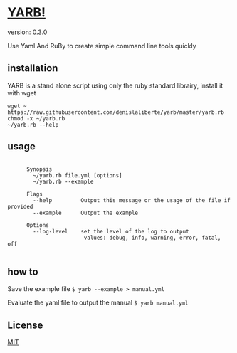 # [ YARB! ](https://github.com/denislaliberte/yarb)
version: 0.3.0

Use Yaml And RuBy to create simple command line tools quickly


## installation

YARB is a stand alone script using only the ruby standard librairy, install it with wget

```
wget ~ https://raw.githubusercontent.com/denislaliberte/yarb/master/yarb.rb
chmod -x ~/yarb.rb
~/yarb.rb --help
```


## usage
```

      Synopsis
        ~/yarb.rb file.yml [options]
        ~/yarb.rb --example

      Flags
        --help         Output this message or the usage of the file if provided
        --example      Output the example

      Options
        --log-level    set the level of the log to output
                        values: debug, info, warning, error, fatal, off
    
```

## how to

Save the example file
`$ yarb --example > manual.yml`

Evaluate the yaml file to output the manual
`$ yarb manual.yml`


## License
[MIT](https://choosealicense.com/licenses/mit/)

